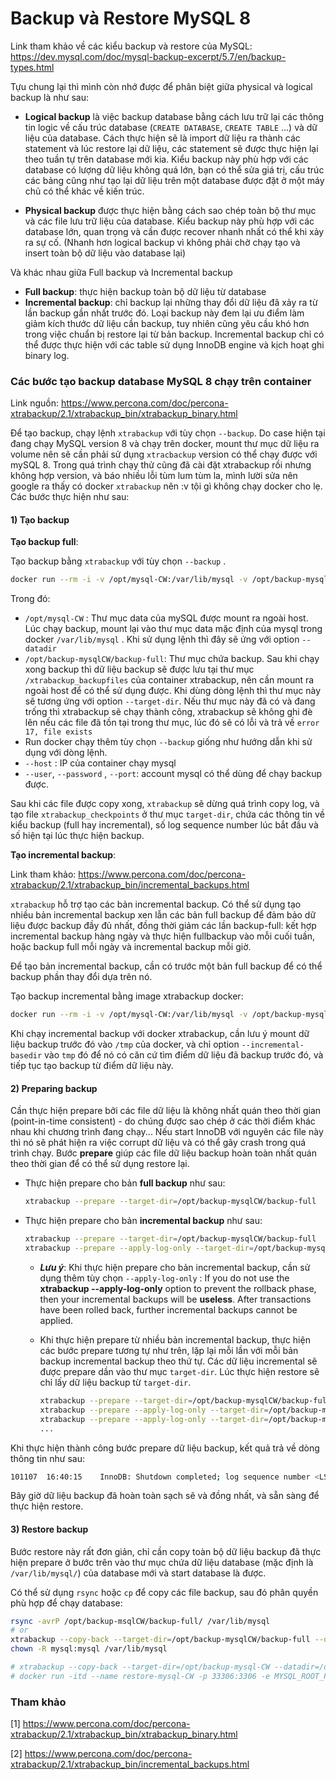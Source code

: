 # Backup và Restore MySQL 8 

Link tham khảo về các kiểu backup và restore của MySQL: https://dev.mysql.com/doc/mysql-backup-excerpt/5.7/en/backup-types.html

Tựu chung lại thì mình còn nhớ được để phân biệt giữa physical và logical backup là như sau:

- **Logical backup** là việc backup database bằng cách lưu trữ lại các thông tin logic về cấu trúc database (`CREATE DATABASE`, `CREATE TABLE` ...) và dữ liệu của database. Cách thực hiện sẽ là import dữ liệu ra thành các statement và lúc restore lại dữ liệu, các statement sẽ được thực hiện lại theo tuần tự trên database mới kia. Kiểu backup này phù hợp với các database có lượng dữ liệu không quá lớn, bạn có thể sửa giá trị, cấu trúc các bảng cũng như tạo lại dữ liệu trên một database được đặt ở một máy chủ có thể khác về kiến trúc. 

- **Physical backup** được thực hiện bằng cách sao chép toàn bộ thư mục và các file lưu trữ liệu của database. Kiểu backup này phù hợp với các database lớn, quan trọng và cần được recover nhanh nhất có thể khi xảy ra sự cố. (Nhanh hơn logical backup vì không phải chờ chạy tạo và insert toàn bộ dữ liệu vào database lại)

Và khác nhau giữa Full backup và Incremental backup

- **Full backup**: thực hiện backup toàn bộ dữ liệu từ database 
- **Incremental backup**: chỉ backup lại những thay đổi dữ liệu đã xảy ra từ lần backup gần nhất trước đó. Loại backup này đem lại ưu điểm làm giảm kích thước dữ liệu cần backup, tuy nhiên cũng yêu cầu khó hơn trong việc chuẩn bị restore lại từ bản backup. Incremental backup chỉ có thể được thực hiện với các table sử dụng InnoDB engine và kịch hoạt ghi binary log.

### Các bước tạo backup database MySQL 8 chạy trên container

Link nguồn: https://www.percona.com/doc/percona-xtrabackup/2.1/xtrabackup_bin/xtrabackup_binary.html

Để tạo backup, chạy lệnh `xtrabackup` với tùy chọn `--backup`. Do case hiện tại đang chạy MySQL version 8 và chạy trên docker, mount thư mục dữ liệu ra volume nên sẽ cần phải sử dụng `xtracbackup` version có thể chạy được với mySQL 8. Trong quá trình chạy thử cũng đã cài đặt xtrabackup rồi nhưng không hợp version, và báo nhiều lỗi tùm lum tùm la, mình lười sửa nên google ra thấy có docker `xtrabackup` nên :v tội gì không chạy docker cho lẹ. Các bước thực hiện như sau: 

#### 1) Tạo backup

**Tạo backup full**: 

Tạo backup bằng `xtrabackup` với tùy chọn `--backup` . 

```bash
docker run --rm -i -v /opt/mysql-CW:/var/lib/mysql -v /opt/backup-mysqlCW/backup-full:/xtrabackup_backupfiles perconalab/percona-xtrabackup:8.0 xtrabackup --backup --host=172.17.0.3 --user=<username> --password=<password> --port 3306 
```

Trong đó: 

- `/opt/mysql-CW` : Thư mục data của mySQL được mount ra ngoài host. Lúc chạy backup, mount lại vào thư mục data mặc định của mysql trong docker `/var/lib/mysql` . Khi sử dụng lệnh thì đây sẽ ứng với option `--datadir` 
- `/opt/backup-mysqlCW/backup-full`: Thư mục chứa backup. Sau khi chạy xong backup thì dữ liệu backup sẽ được lưu tại thư mục `/xtrabackup_backupfiles` của container xtrabackup, nên cần mount ra ngoài host để có thể sử dụng được. Khi dùng dòng lệnh thì  thư mục này sẽ tương ứng với option `--target-dir`. Nếu thư mục này đã có và đang trống thì xtrabackup sẽ chạy thành công, xtrabackup sẽ không ghi đè lên nếu các file đã tồn tại trong thư mục, lúc đó sẽ có lỗi và trả về `error 17, file exists`
- Run docker chạy thêm tùy chọn `--backup` giống như hướng dẫn khi sử dụng với dòng lệnh. 
- `--host` : IP của container chạy mysql 
- `--user`, `--password` , `--port`: account mysql có thể dùng để chạy backup được. 

Sau khi các file được copy xong, `xtrabackup` sẽ dừng quá trình copy log, và tạo file `xtrabackup_checkpoints` ở thư mục `target-dir`, chứa các thông tin về kiểu backup (full hay incremental), số log sequence number lúc bắt đầu và số hiện tại lúc thực hiện backup.



**Tạo incremental backup**: 

Link tham khảo: https://www.percona.com/doc/percona-xtrabackup/2.1/xtrabackup_bin/incremental_backups.html

`xtrabackup` hỗ trợ tạo các bản incremental backup. Có thể sử dụng tạo nhiều bản incremental backup xen lẫn các bản full backup để đảm bảo dữ liệu được backup đầy đủ nhất, đồng thời giảm các lần backup-full: kết hợp incremental backup hàng ngày và thực hiện fullbackup vào mỗi cuối tuần, hoặc backup full mỗi ngày và incremental backup mỗi giờ. 

Để tạo bản incremental backup, cần có trước một bản full backup để có thể backup phần thay đổi dựa trên nó. 

Tạo backup incremental bằng image xtrabackup docker: 

```bash
docker run --rm -i -v /opt/mysql-CW:/var/lib/mysql -v /opt/backup-mysqlCW/backup-full:/tmp  -v /opt/backup-mysqlCW/increment-backup1:/xtrabackup_backupfiles perconalab/percona-xtrabackup:8.0 xtrabackup --backup --incremental-basedir=/tmp --user=<username> --password=<password> --port 3306
```

Khi chạy incremental backup với docker xtrabackup, cần lưu ý mount dữ liệu backup trước đó vào `/tmp` của docker, và chỉ option `--incremental-basedir` vào `tmp` đó để nó có căn cứ tìm điểm dữ liệu đã backup trước đó, và tiếp tục tạo backup từ điểm dữ liệu này. 



#### 2) Preparing backup 

Cần thực hiện prepare bởi các file dữ liệu là không nhất quán theo thời gian (point-in-time consistent) - do chúng được sao chép ở các thời điểm khác nhau khi chương trình đang chạy... Nếu start InnoDB với nguyên các file này thì nó sẽ phát hiện ra việc corrupt dữ liệu và có thể gây crash trong quá trình chạy.  Bước **prepare** giúp các file dữ liệu backup hoàn toàn nhất quán theo thời gian để có thể sử dụng restore lại. 

- Thực hiện prepare cho bản **full backup** như sau:

  ```bash
  xtrabackup --prepare --target-dir=/opt/backup-mysqlCW/backup-full
  ```

  

- Thực hiện prepare cho bản **incremental backup** như sau: 

  ```bash
  xtrabackup --prepare --target-dir=/opt/backup-mysqlCW/backup-full
  xtrabackup --prepare --apply-log-only --target-dir=/opt/backup-mysqlCW/backup-full --incremental-dir=/opt/backup-mysqlCW/increment-backup1
  ```

  - ***Lưu ý***: Khi thực hiện prepare cho bản incremental backup, cần sử dụng thêm tùy chọn `--apply-log-only` : If you do not use the **xtrabackup --apply-log-only** option to prevent the rollback phase, then your incremental backups will be **useless**. After transactions have been rolled back, further incremental backups cannot be applied.

  - Khi thực hiện prepare từ nhiều bản incremental backup, thực hiện các bước prepare tương tự như trên, lặp lại mỗi lần với mỗi bản backup incremental backup theo thứ tự. Các dữ liệu incremental sẽ được prepare dần vào thư mục `target-dir`. Lúc thực hiện restore sẽ chỉ lấy dữ liệu backup từ `target-dir`. 

    ```bash
    xtrabackup --prepare --target-dir=/opt/backup-mysqlCW/backup-full
    xtrabackup --prepare --apply-log-only --target-dir=/opt/backup-mysqlCW/backup-full --incremental-dir=/opt/backup-mysqlCW/increment-backup1
    xtrabackup --prepare --apply-log-only --target-dir=/opt/backup-mysqlCW/backup-full --incremental-dir=/opt/backup-mysqlCW/increment-backup2
    ...
    ```

    

Khi thực hiện thành công bước prepare dữ liệu backup, kết quả trả về dòng thông tin như sau: 

```bash
101107	16:40:15	InnoDB: Shutdown completed; log sequence number <LSN>
```

Bây giờ dữ liệu backup đã hoàn toàn sạch sẽ và đồng nhất, và sẵn sàng để thực hiện restore. 

#### 3) Restore backup

Bước restore này rất đơn giản, chỉ cần copy toàn bộ dữ liệu backup đã thực hiện prepare ở bước trên vào thư mục chứa dữ liệu database (mặc định là `/var/lib/mysql/`) của database mới và start database là được. 

Có thể sử dụng `rsync` hoặc `cp` để copy các file backup, sau đó phân quyền phù hợp để chạy database: 

```bash
rsync -avrP /opt/backup-msqlCW/backup-full/ /var/lib/mysql
# or
xtrabackup --copy-back --target-dir=/opt/backup-mysqlCW/backup-full --datadir=/var/lib/mysql
chown -R mysql:mysql /var/lib/mysql
```



```bash
# xtrabackup --copy-back --target-dir=/opt/backup-mysql-CW --datadir=/opt/test-restore-mysqlCW
# docker run -itd --name restore-mysql-CW -p 33306:3306 -e MYSQL_ROOT_PASSWORD=<password> -v /opt/test-restore-mysqlCW:/var/lib/mysql mysql:8.0.20
```



### Tham khảo

[1] https://www.percona.com/doc/percona-xtrabackup/2.1/xtrabackup_bin/xtrabackup_binary.html

[2] https://www.percona.com/doc/percona-xtrabackup/2.1/xtrabackup_bin/incremental_backups.html

